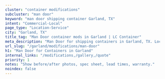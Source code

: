 ```yaml
---
cluster: "container modifications"
subcluster: "man door"
keyword: "man door shipping container Garland, TX"
intent: "Commercial-Local"
page_type: "Location-Service"
city: "Garland, TX"
title_tag: "Man Door container mods in Garland | LC Container"
meta_description: "Man Door for shipping containers in Garland, TX. Local fabrication & pro install. LC Container — Since 2003. Get a quote."
url_slug: "/garland/modifications/man-door"
h1: "Man Door for Containers in Garland"
internal_links: "/modifications,/gallery,/quote"
priority: 1
notes: "Show before/after photos, spec sheet, lead times, warranty."
noindex: false
---
```


<!-- TODO: Add unique city/inventory copy, images, and internal links here. -->
